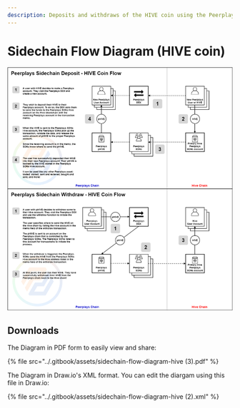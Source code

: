 ```yaml
---
description: Deposits and withdraws of the HIVE coin using the Peerplays sidechain.
---
```


# Sidechain Flow Diagram \(HIVE coin\)

![](../.gitbook/assets/sidechain-flow-diagram-hive%20%283%29.png)

## Downloads

The Diagram in PDF form to easily view and share:

{% file src="../.gitbook/assets/sidechain-flow-diagram-hive \(3\).pdf" %}

The Diagram in Draw.io's XML format. You can edit the diargam using this file in Draw.io:

{% file src="../.gitbook/assets/sidechain-flow-diagram-hive \(2\).xml" %}

